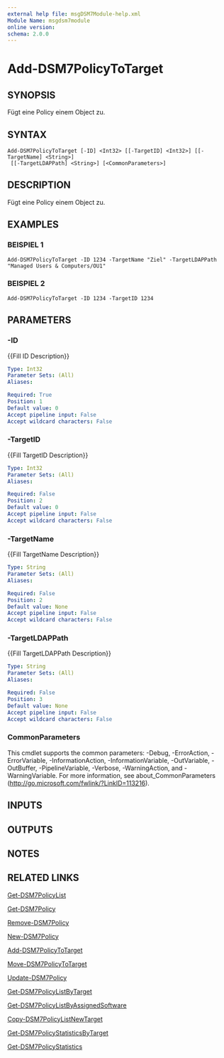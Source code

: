 ```yaml
---
external help file: msgDSM7Module-help.xml
Module Name: msgdsm7module
online version:
schema: 2.0.0
---
```


# Add-DSM7PolicyToTarget

## SYNOPSIS
Fügt eine Policy einem Object zu.

## SYNTAX

```
Add-DSM7PolicyToTarget [-ID] <Int32> [[-TargetID] <Int32>] [[-TargetName] <String>]
 [[-TargetLDAPPath] <String>] [<CommonParameters>]
```

## DESCRIPTION
Fügt eine Policy einem Object zu.

## EXAMPLES

### BEISPIEL 1
```
Add-DSM7PolicyToTarget -ID 1234 -TargetName "Ziel" -TargetLDAPPath "Managed Users & Computers/OU1"
```

### BEISPIEL 2
```
Add-DSM7PolicyToTarget -ID 1234 -TargetID 1234
```

## PARAMETERS

### -ID
{{Fill ID Description}}

```yaml
Type: Int32
Parameter Sets: (All)
Aliases:

Required: True
Position: 1
Default value: 0
Accept pipeline input: False
Accept wildcard characters: False
```

### -TargetID
{{Fill TargetID Description}}

```yaml
Type: Int32
Parameter Sets: (All)
Aliases:

Required: False
Position: 2
Default value: 0
Accept pipeline input: False
Accept wildcard characters: False
```

### -TargetName
{{Fill TargetName Description}}

```yaml
Type: String
Parameter Sets: (All)
Aliases:

Required: False
Position: 2
Default value: None
Accept pipeline input: False
Accept wildcard characters: False
```

### -TargetLDAPPath
{{Fill TargetLDAPPath Description}}

```yaml
Type: String
Parameter Sets: (All)
Aliases:

Required: False
Position: 3
Default value: None
Accept pipeline input: False
Accept wildcard characters: False
```

### CommonParameters
This cmdlet supports the common parameters: -Debug, -ErrorAction, -ErrorVariable, -InformationAction, -InformationVariable, -OutVariable, -OutBuffer, -PipelineVariable, -Verbose, -WarningAction, and -WarningVariable.
For more information, see about_CommonParameters (http://go.microsoft.com/fwlink/?LinkID=113216).

## INPUTS

## OUTPUTS

## NOTES

## RELATED LINKS

[Get-DSM7PolicyList]()

[Get-DSM7Policy]()

[Remove-DSM7Policy]()

[New-DSM7Policy]()

[Add-DSM7PolicyToTarget]()

[Move-DSM7PolicyToTarget]()

[Update-DSM7Policy]()

[Get-DSM7PolicyListByTarget]()

[Get-DSM7PolicyListByAssignedSoftware]()

[Copy-DSM7PolicyListNewTarget]()

[Get-DSM7PolicyStatisticsByTarget]()

[Get-DSM7PolicyStatistics]()


